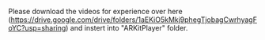 Please download the videos for experience over here (https://drive.google.com/drive/folders/1aEKiO5kMkj9phegTjobagCwrhyagFoYC?usp=sharing) and instert into "ARKitPlayer" folder. 
